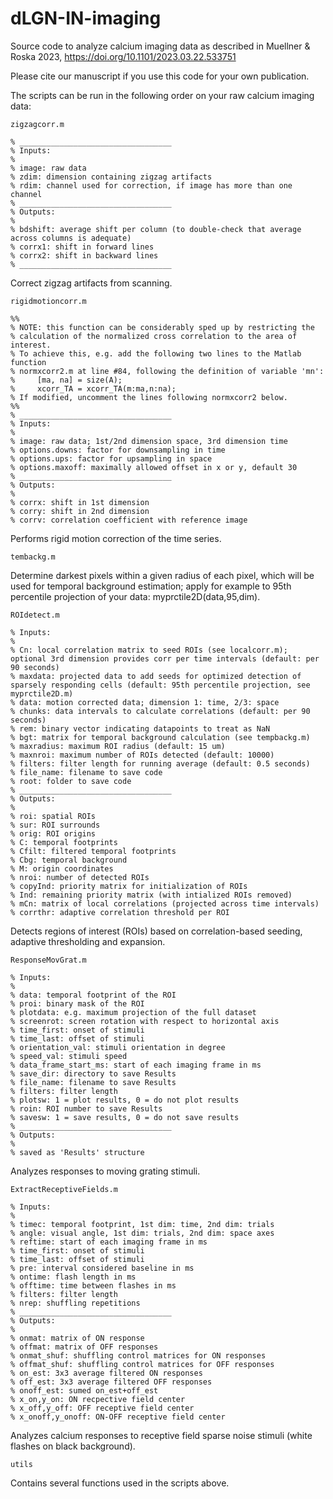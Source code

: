 # dLGN-IN-imaging

Source code to analyze calcium imaging data 
as described in Muellner & Roska 2023, https://doi.org/10.1101/2023.03.22.533751

Please cite our manuscript if you use this code for your own publication.

The scripts can be run in the following order on your raw calcium imaging data:

```
zigzagcorr.m

% __________________________________
% Inputs:
%
% image: raw data
% zdim: dimension containing zigzag artifacts
% rdim: channel used for correction, if image has more than one channel
% __________________________________
% Outputs:
%
% bdshift: average shift per column (to double-check that average across columns is adequate)
% corrx1: shift in forward lines
% corrx2: shift in backward lines
% __________________________________

```
Correct zigzag artifacts from scanning.

```
rigidmotioncorr.m

%%
% NOTE: this function can be considerably sped up by restricting the
% calculation of the normalized cross correlation to the area of interest.
% To achieve this, e.g. add the following two lines to the Matlab function
% normxcorr2.m at line #84, following the definition of variable 'mn':
%     [ma, na] = size(A);
%     xcorr_TA = xcorr_TA(m:ma,n:na);
% If modified, uncomment the lines following normxcorr2 below.
%%
% __________________________________
% Inputs:
% 
% image: raw data; 1st/2nd dimension space, 3rd dimension time
% options.downs: factor for downsampling in time
% options.ups: factor for upsampling in space
% options.maxoff: maximally allowed offset in x or y, default 30
% __________________________________
% Outputs:
% 
% corrx: shift in 1st dimension
% corry: shift in 2nd dimension
% corrv: correlation coefficient with reference image

```
Performs rigid motion correction of the time series.

```
tembackg.m
```
Determine darkest pixels within a given radius of each pixel, which will be used for temporal background estimation;
apply for example to 95th percentile projection of your data: myprctile2D(data,95,dim).

```
ROIdetect.m

% Inputs:
%
% Cn: local correlation matrix to seed ROIs (see localcorr.m); optional 3rd dimension provides corr per time intervals (default: per 90 seconds)
% maxdata: projected data to add seeds for optimized detection of sparsely responding cells (default: 95th percentile projection, see myprctile2D.m)
% data: motion corrected data; dimension 1: time, 2/3: space
% chunks: data intervals to calculate correlations (default: per 90 seconds)
% rem: binary vector indicating datapoints to treat as NaN
% bgt: matrix for temporal background calculation (see tempbackg.m)
% maxradius: maximum ROI radius (default: 15 um)
% maxnroi: maximum number of ROIs detected (default: 10000)
% filters: filter length for running average (default: 0.5 seconds)
% file_name: filename to save code
% root: folder to save code 
% __________________________________
% Outputs:
%
% roi: spatial ROIs 
% sur: ROI surrounds
% orig: ROI origins
% C: temporal footprints
% Cfilt: filtered temporal footprints
% Cbg: temporal background
% M: origin coordinates
% nroi: number of detected ROIs
% copyInd: priority matrix for initialization of ROIs
% Ind: remaining priority matrix (with intialized ROIs removed)
% mCn: matrix of local correlations (projected across time intervals)
% corrthr: adaptive correlation threshold per ROI

```
Detects regions of interest (ROIs) based on correlation-based seeding, adaptive thresholding and expansion.

```
ResponseMovGrat.m

% Inputs:
%
% data: temporal footprint of the ROI
% proi: binary mask of the ROI
% plotdata: e.g. maximum projection of the full dataset
% screenrot: screen rotation with respect to horizontal axis
% time_first: onset of stimuli
% time_last: offset of stimuli
% orientation_val: stimuli orientation in degree 
% speed_val: stimuli speed 
% data_frame_start_ms: start of each imaging frame in ms
% save_dir: directory to save Results
% file_name: filename to save Results
% filters: filter length
% plotsw: 1 = plot results, 0 = do not plot results 
% roin: ROI number to save Results
% savesw: 1 = save results, 0 = do not save results 
% __________________________________
% Outputs:
%
% saved as 'Results' structure

```
Analyzes responses to moving grating stimuli.

```
ExtractReceptiveFields.m

% Inputs:
%
% timec: temporal footprint, 1st dim: time, 2nd dim: trials
% angle: visual angle, 1st dim: trials, 2nd dim: space axes
% reftime: start of each imaging frame in ms
% time_first: onset of stimuli
% time_last: offset of stimuli
% pre: interval considered baseline in ms
% ontime: flash length in ms
% offtime: time between flashes in ms
% filters: filter length
% nrep: shuffling repetitions
% __________________________________
% Outputs:
%
% onmat: matrix of ON response
% offmat: matrix of OFF responses
% onmat_shuf: shuffling control matrices for ON responses
% offmat_shuf: shuffling control matrices for OFF responses 
% on_est: 3x3 average filtered ON responses
% off_est: 3x3 average filtered OFF responses 
% onoff_est: sumed on_est+off_est
% x_on,y_on: ON recpective field center
% x_off,y_off: OFF receptive field center
% x_onoff,y_onoff: ON-OFF receptive field center

```
Analyzes calcium responses to receptive field sparse noise stimuli (white flashes on black background).

```
utils
```
Contains several functions used in the scripts above.



